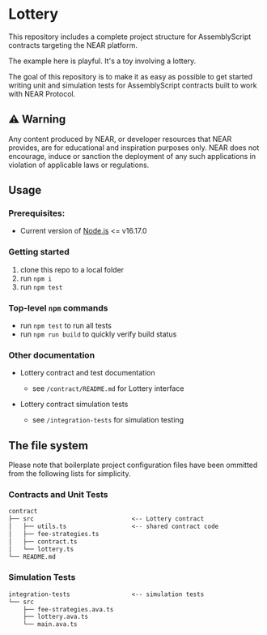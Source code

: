# Lottery

This repository includes a complete project structure for AssemblyScript contracts targeting the NEAR platform.

The example here is playful.  It's a toy involving a lottery.

The goal of this repository is to make it as easy as possible to get started writing unit and simulation tests for AssemblyScript contracts built to work with NEAR Protocol.

## ⚠️ Warning

Any content produced by NEAR, or developer resources that NEAR provides, are for educational and inspiration purposes only.  NEAR does not encourage, induce or sanction the deployment of any such applications in violation of applicable laws or regulations.

## Usage


### Prerequisites:

- Current version of [Node.js](https://nodejs.org/) <= v16.17.0

### Getting started

1. clone this repo to a local folder
2. run `npm i`
3. run `npm test`

### Top-level `npm` commands

- run `npm test` to run all tests
- run `npm run build` to quickly verify build status

### Other documentation

- Lottery contract and test documentation
  - see `/contract/README.md` for Lottery interface

- Lottery contract simulation tests
  - see `/integration-tests` for simulation testing


## The file system

Please note that boilerplate project configuration files have been ommitted from the following lists for simplicity.

### Contracts and Unit Tests

```txt
contract
├── src                           <-- Lottery contract
│   ├── utils.ts                  <-- shared contract code
│   ├── fee-strategies.ts
│   ├── contract.ts
│   └── lottery.ts
└── README.md
```


### Simulation Tests

```txt
integration-tests                 <-- simulation tests
└── src
    ├── fee-strategies.ava.ts
    ├── lottery.ava.ts
    └── main.ava.ts
```
